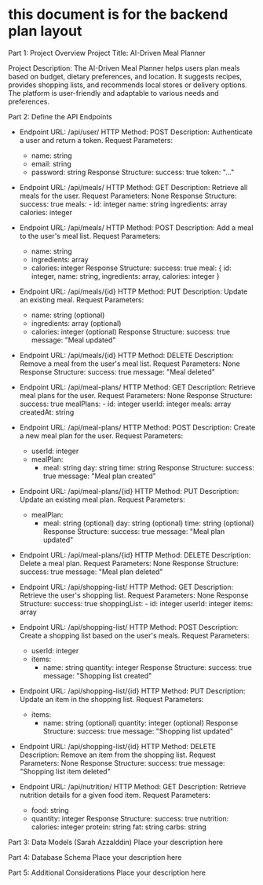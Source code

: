 # this document is for the backend plan layout

Part 1: Project Overview
Project Title: AI-Driven Meal Planner

Project Description: The AI-Driven Meal Planner helps users plan meals based on budget, dietary preferences, and location. It suggests recipes, provides shopping lists, and recommends local stores or delivery options. The platform is user-friendly and adaptable to various needs and preferences.

Part 2: Define the API Endpoints

- Endpoint URL: /api/user/
  HTTP Method: POST
  Description: Authenticate a user and return a token.
  Request Parameters: 
    - name: string
    - email: string
    - password: string
  Response Structure: 
    success: true
    token: "..."

- Endpoint URL: /api/meals/
  HTTP Method: GET
  Description: Retrieve all meals for the user.
  Request Parameters: None
  Response Structure: 
    success: true
    meals: 
      - id: integer
        name: string
        ingredients: array
        calories: integer

- Endpoint URL: /api/meals/
  HTTP Method: POST
  Description: Add a meal to the user's meal list.
  Request Parameters: 
    - name: string
    - ingredients: array
    - calories: integer
  Response Structure: 
    success: true
    meal: { id: integer, name: string, ingredients: array, calories: integer }

- Endpoint URL: /api/meals/{id}
  HTTP Method: PUT
  Description: Update an existing meal.
  Request Parameters: 
    - name: string (optional)
    - ingredients: array (optional)
    - calories: integer (optional)
  Response Structure: 
    success: true
    message: "Meal updated"

- Endpoint URL: /api/meals/{id}
  HTTP Method: DELETE
  Description: Remove a meal from the user's meal list.
  Request Parameters: None
  Response Structure: 
    success: true
    message: "Meal deleted"

- Endpoint URL: /api/meal-plans/
  HTTP Method: GET
  Description: Retrieve meal plans for the user.
  Request Parameters: None
  Response Structure: 
    success: true
    mealPlans: 
      - id: integer
        userId: integer
        meals: array
        createdAt: string

- Endpoint URL: /api/meal-plans/
  HTTP Method: POST
  Description: Create a new meal plan for the user.
  Request Parameters: 
    - userId: integer
    - mealPlan: 
        - meal: string
          day: string
          time: string
  Response Structure: 
    success: true
    message: "Meal plan created"

- Endpoint URL: /api/meal-plans/{id}
  HTTP Method: PUT
  Description: Update an existing meal plan.
  Request Parameters: 
    - mealPlan: 
        - meal: string (optional)
          day: string (optional)
          time: string (optional)
  Response Structure: 
    success: true
    message: "Meal plan updated"

- Endpoint URL: /api/meal-plans/{id}
  HTTP Method: DELETE
  Description: Delete a meal plan.
  Request Parameters: None
  Response Structure: 
    success: true
    message: "Meal plan deleted"

- Endpoint URL: /api/shopping-list/
  HTTP Method: GET
  Description: Retrieve the user's shopping list.
  Request Parameters: None
  Response Structure: 
    success: true
    shoppingList: 
      - id: integer
        userId: integer
        items: array

- Endpoint URL: /api/shopping-list/
  HTTP Method: POST
  Description: Create a shopping list based on the user's meals.
  Request Parameters: 
    - userId: integer
    - items: 
        - name: string
          quantity: integer
  Response Structure: 
    success: true
    message: "Shopping list created"

- Endpoint URL: /api/shopping-list/{id}
  HTTP Method: PUT
  Description: Update an item in the shopping list.
  Request Parameters: 
    - items: 
        - name: string (optional)
          quantity: integer (optional)
  Response Structure: 
    success: true
    message: "Shopping list updated"

- Endpoint URL: /api/shopping-list/{id}
  HTTP Method: DELETE
  Description: Remove an item from the shopping list.
  Request Parameters: None
  Response Structure: 
    success: true
    message: "Shopping list item deleted"

- Endpoint URL: /api/nutrition/
  HTTP Method: GET
  Description: Retrieve nutrition details for a given food item.
  Request Parameters: 
    - food: string
    - quantity: integer
  Response Structure: 
    success: true
    nutrition: 
      calories: integer
      protein: string
      fat: string
      carbs: string


Part 3: Data Models (Sarah Azzalddin)
Place your description here

Part 4: Database Schema
Place your description here

Part 5: Additional Considerations
Place your description here
